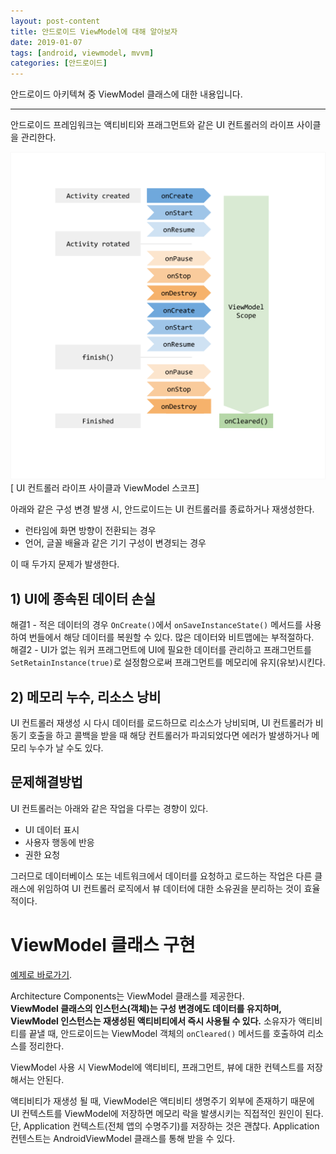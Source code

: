 ```yaml
---
layout: post-content
title: 안드로이드 ViewModel에 대해 알아보자
date: 2019-01-07
tags: [android, viewmodel, mvvm]
categories: [안드로이드]
---
```


안드로이드 아키텍쳐 중 ViewModel 클래스에 대한 내용입니다.

---

안드로이드 프레임워크는 액티비티와 프래그먼트와 같은 UI 컨트롤러의 라이프 사이클을 관리한다.

![액티비티가 회전을 거쳐 끝날 때까지의 라이프 사이클](/assets/images/viewmodel-lifecycle.png)    
[ UI 컨트롤러 라이프 사이클과 ViewModel 스코프]

아래와 같은 구성 변경 발생 시, 안드로이드는 UI 컨트롤러를 종료하거나 재생성한다.
* 런타임에 화면 방향이 전환되는 경우
* 언어, 글꼴 배율과 같은 기기 구성이 변경되는 경우
   
이 때 두가지 문제가 발생한다.

## 1) UI에 종속된 데이터 손실  
해결1 - 적은 데이터의 경우 <code class="codetainer">OnCreate()</code>에서 <code class="codetainer">onSaveInstanceState()</code> 메서드를 사용하여 번들에서 해당 데이터를 복원할 수 있다. 
<span class="clr-grey">많은 데이터와 비트맵에는 부적절하다.</span>    
해결2 - UI가 없는 워커 프래그먼트에 UI에 필요한 데이터를 관리하고 프래그먼트를 <code class="codetainer">SetRetainInstance(true)</code>로 설정함으로써 프래그먼트를 메모리에 유지(유보)시킨다.

## 2) 메모리 누수, 리소스 낭비    
UI 컨트롤러 재생성 시 다시 데이터를 로드하므로 리소스가 낭비되며, UI 컨트롤러가 비동기 호출을 하고 콜백을 받을 때 해당 컨트롤러가 파괴되었다면 에러가 발생하거나 메모리 누수가 날 수도 있다.

## 문제해결방법

UI 컨트롤러는 아래와 같은 작업을 다루는 경향이 있다.
* UI 데이터 표시
* 사용자 행동에 반응
* 권한 요청

그러므로 데이터베이스 또는 네트워크에서 데이터를 요청하고 로드하는 작업은 다른 클래스에 위임하여 UI 컨트롤러 로직에서 뷰 데이터에 대한 소유권을 분리하는 것이 효율적이다. 


# ViewModel 클래스 구현

[예제로 바로가기](/android-mvvm/#viewModel).

Architecture Components는 ViewModel 클래스를 제공한다.   
**ViewModel 클래스의 인스턴스(객체)는 구성 변경에도 데이터를 유지하며, ViewModel 인스턴스는 재생성된 액티비티에서 즉시 사용될 수 있다.**
소유자가 액티비티를 끝낼 때, 안드로이드는 ViewModel 객체의 <code class="codetainer">onCleared()</code> 메서드를 호출하여 리소스를 정리한다.

<span class="clr-note">
ViewModel 사용 시 ViewModel에 액티비티, 프래그먼트, 뷰에 대한 컨텍스트를 저장해서는 안된다.     
</span> 

<span class="clr-grey">액티비티가 재생성 될 때, ViewModel은 액티비티 생명주기 외부에 존재하기 때문에 UI 컨텍스트를 ViewModel에 저장하면 메모리 락을 발생시키는 직접적인 원인이 된다. 단, Application 컨텍스트(전체 앱의 수명주기)를 저장하는 것은 괜찮다. Application 컨텐스트는 AndroidViewModel 클래스를 통해 받을 수 있다.

